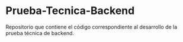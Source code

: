 # Prueba-Tecnica-Backend
Repositorio que contiene el código correspondiente al desarrollo de la prueba técnica de backend.
